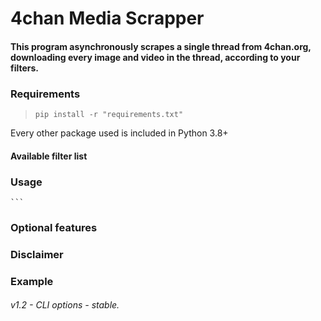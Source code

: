 # 4chan Media Scrapper
#### This program asynchronously scrapes a single thread from **4chan.org**, downloading **every image and video** in the thread, according to your filters.

### Requirements
> `pip install -r "requirements.txt"`

Every other package used is included in Python 3.8+

#### Available filter list



### Usage

    ```
### Optional features

### Disclaimer

### Example


###### v1.2 - CLI options - stable.
